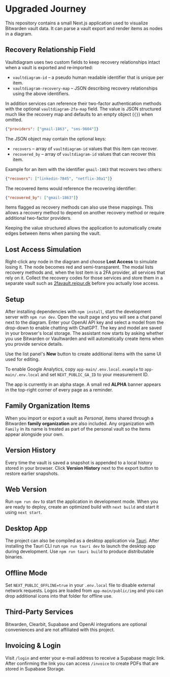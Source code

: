 # Upgraded Journey

This repository contains a small Next.js application used to visualize Bitwarden vault data. It can parse a vault export and render items as nodes in a diagram.

## Recovery Relationship Field

Vaultdiagram uses two custom fields to keep recovery relationships intact when a
vault is exported and re‑imported:

* `vaultdiagram-id` &ndash; a pseudo human readable identifier that is unique per
  item.
* `vaultdiagram-recovery-map` &ndash; JSON describing recovery relationships using
  the above identifiers.

In addition services can reference their two-factor authentication methods with
the optional `vaultdiagram-2fa-map` field. The value is JSON structured much
like the recovery map and defaults to an empty object (`{}`) when omitted.

```json
{"providers": ["gmail-1863", "sms-9604"]}
```

The JSON object may contain the optional keys:

* `recovers` – array of `vaultdiagram-id` values that this item can recover.
* `recovered_by` – array of `vaultdiagram-id` values that can recover this item.

Example for an item with the identifier `gmail-1863` that recovers two others:

```json
{"recovers": ["linkedin-7845", "netflix-30a1"]}
```

The recovered items would reference the recovering identifier:

```json
{"recovered_by": ["gmail-1863"]}
```

Items flagged as recovery methods can also use these mappings. This allows a recovery
method to depend on another recovery method or require additional two-factor
providers.


Keeping the value structured allows the application to automatically create edges between items when parsing the vault.

## Lost Access Simulation

Right-click any node in the diagram and choose **Lost Access** to simulate losing it. The node becomes red and semi-transparent. The modal lists recovery methods and, when the lost item is a 2FA provider, all services that rely on it. Collect the recovery codes for those services and store them in a separate vault such as [2favault.reipur.dk](https://2favault.reipur.dk) before you actually lose access.

## Setup

After installing dependencies with `npm install`, start the development server with `npm run dev`.
Open the vault page and you will see a chat panel next to the diagram. Enter your OpenAI API key and select a model from the drop-down to enable chatting with ChatGPT. The key and model are saved in your browser's local storage.
The assistant now starts by asking whether you use Bitwarden or Vaultwarden and will automatically create items when you provide service details.

Use the list panel's **New** button to create additional items with the same UI used for editing.


To enable Google Analytics, copy `app-main/.env.local.example` to `app-main/.env.local` and set `NEXT_PUBLIC_GA_ID` to your measurement ID.

The app is currently in an alpha stage. A small red **ALPHA** banner appears in the top-right corner of every page as a reminder.

## Family Organization Items

When you import or export a vault as *Personal*, items shared through a Bitwarden **family organization** are also included. Any organization with `Family` in its name is treated as part of the personal vault so the items appear alongside your own.

## Version History

Every time the vault is saved a snapshot is appended to a local history stored in your browser. Click **Version History** next to the export button to restore earlier snapshots.


## Web Version

Run `npm run dev` to start the application in development mode. When you are ready to deploy, create an optimized build with `next build` and start it using `next start`.

## Desktop App

The project can also be compiled as a desktop application via [Tauri](https://tauri.app/). After installing the Tauri CLI run `npm run tauri dev` to launch the desktop app during development. Use `npm run tauri build` to produce distributable binaries.

## Offline Mode

Set `NEXT_PUBLIC_OFFLINE=true` in your `.env.local` file to disable external network requests. Logos are loaded from `app-main/public/img` and you can drop additional icons into that folder for offline use.

## Third-Party Services

Bitwarden, Clearbit, Supabase and OpenAI integrations are optional conveniences and are not affiliated with this project.

## Invoicing & Login

Visit `/login` and enter your e-mail address to receive a Supabase magic link. After confirming the link you can access `/invoice` to create PDFs that are stored in Supabase Storage.

